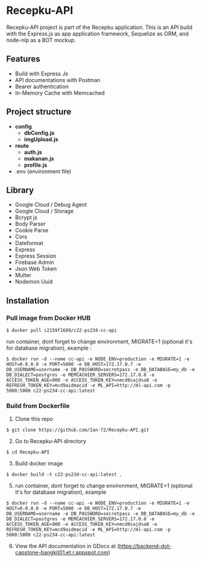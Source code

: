 # Recepku-API
Recepku-API project is part of the Recepku application. This is an API build with the Express.js as app application framework, Sequelize as ORM, and node-nlp as a BOT mockup.

## Features
* Build with Express Js
* API documentations with Postman
* Bearer authentication
* In-Memory Cache with Memcached

## Project structure 
* **config**
  * **dbConfig.js**
  * **imgUpload.js**
* **route**
  * **auth.js**
  * **makanan.js**
  * **profile.js**
* .env (environment file)

## Library
* Google Cloud / Debug Agent
* Google Cloud / Storage
* Bcrypt js
* Body Parser
* Cookie Parse
* Cors
* Dateformat
* Express
* Express Session
* Firebase Admin
* Json Web Token
* Multer
* Nodemon
   Uuid

## Installation
### Pull image from Docker HUB
  ```
  $ docker pull c2159f1689/c22-ps234-cc-api
  ```
run container, dont forget to change environment, MIGRATE=1 (optional it's for database migration), example :
  ```
  $ docker run -d --name cc-api -e NODE_ENV=production -e MIGRATE=1 -e HOST=0.0.0.0 -e PORT=5000 -e DB_HOST=172.17.0.7 -e DB_USERNAME=username -e DB_PASSWORD=secretpass -e DB_DATABASE=my_db -e DB_DIALECT=postgres -e MEMCACHIER_SERVERS=172.17.0.8 -e ACCESS_TOKEN_AGE=900 -e ACCESS_TOKEN_KEY=nmcd8sajdsa8 -e REFRESH_TOKEN_KEY=mcd9aidmacid -e ML_API=http://ml-api.com -p 5000:5000 c22-ps234-cc-api:latest
  ```
### Build from Dockerfile
1) Clone this repo
  ```
  $ git clone https://github.com/Ian-72/Recepku-API.git
  ```

2) Go to Recepku-API directory
  ```
  $ cd Recepku-API
  ```

3) Build docker image
  ```
  $ docker build -t c22-ps234-cc-api:latest .
  ```

5) run container, dont forget to change environment, MIGRATE=1 (optional it's for database migration), example
  ```
  $ docker run -d --name cc-api -e NODE_ENV=production -e MIGRATE=1 -e HOST=0.0.0.0 -e PORT=5000 -e DB_HOST=172.17.0.7 -e DB_USERNAME=username -e DB_PASSWORD=secretpass -e DB_DATABASE=my_db -e DB_DIALECT=postgres -e MEMCACHIER_SERVERS=172.17.0.8 -e ACCESS_TOKEN_AGE=900 -e ACCESS_TOKEN_KEY=nmcd8sajdsa8 -e REFRESH_TOKEN_KEY=mcd9aidmacid -e ML_API=http://ml-api.com -p 5000:5000 c22-ps234-cc-api:latest
  ```

6) View the API documentation in GDocs at (https://backend-dot-capstone-bangkit01.et.r.appspot.com)
